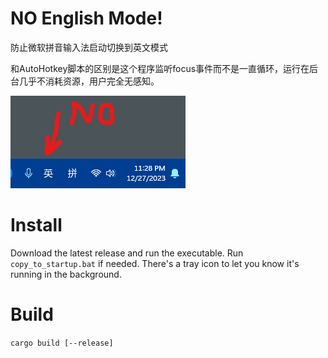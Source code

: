 # NO English Mode!
防止微软拼音输入法启动切换到英文模式

和AutoHotkey脚本的区别是这个程序监听focus事件而不是一直循环，运行在后台几乎不消耗资源，用户完全无感知。

![Screenshot](assets/screenshot.png)

# Install
Download the latest release and run the executable. Run `copy_to_startup.bat` if needed.
There's a tray icon to let you know it's running in the background.

# Build
`cargo build [--release]`
